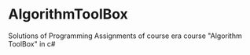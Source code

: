 # AlgorithmToolBox
Solutions of Programming Assignments of course era course "Algorithm ToolBox"  in c#
